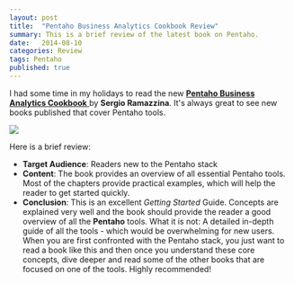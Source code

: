 ```yaml
---
layout: post
title:  "Pentaho Business Analytics Cookbook Review"
summary: This is a brief review of the latest book on Pentaho.
date:   2014-08-10
categories: Review
tags: Pentaho
published: true
---
```


I had some time in my holidays to read the new [**Pentaho Business Analytics Cookbook** ](http://bit.ly/1wAiXIT) by **Sergio Ramazzina**. It's always great to see new books published that cover Pentaho tools.

![](http://dgdsbygo8mp3h.cloudfront.net/sites/default/files/imagecache/ppv4_main_book_cover/9356OS_cov.jpg)

Here is a brief review:

- **Target Audience**: Readers new to the Pentaho stack
- **Content**: The book provides an overview of all essential Pentaho tools. Most of the chapters provide practical examples, which will help the reader to get started quickly.
- **Conclusion**: This is an excellent *Getting Started* Guide. Concepts are explained very well and the book should provide the reader a good overview of all the **Pentaho** tools. What it is not: A detailed in-depth guide of all the tools - which would be overwhelming for new users. When you are first confronted with the Pentaho stack, you just want to read a book like this and then once you understand these core concepts, dive deeper and read some of the other books that are focused on one of the tools. Highly recommended!
